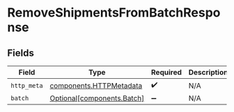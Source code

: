# RemoveShipmentsFromBatchResponse


## Fields

| Field                                                              | Type                                                               | Required                                                           | Description                                                        |
| ------------------------------------------------------------------ | ------------------------------------------------------------------ | ------------------------------------------------------------------ | ------------------------------------------------------------------ |
| `http_meta`                                                        | [components.HTTPMetadata](../../models/components/httpmetadata.md) | :heavy_check_mark:                                                 | N/A                                                                |
| `batch`                                                            | [Optional[components.Batch]](../../models/components/batch.md)     | :heavy_minus_sign:                                                 | N/A                                                                |